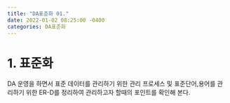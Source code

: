 ```yaml
---
title: "DA표준화 01."
date: 2022-01-02 08:25:00 -0400
categories: DA표준화
---
```


# 1. 표준화

DA 운영을 하면서 표준 데이터를 관리하기 위한 관리 프로세스 및 표준단어,용어를 관리하기 위한 ER-D를 정리하여 관리하고자 할때의 포인트를 확인해 본다.
